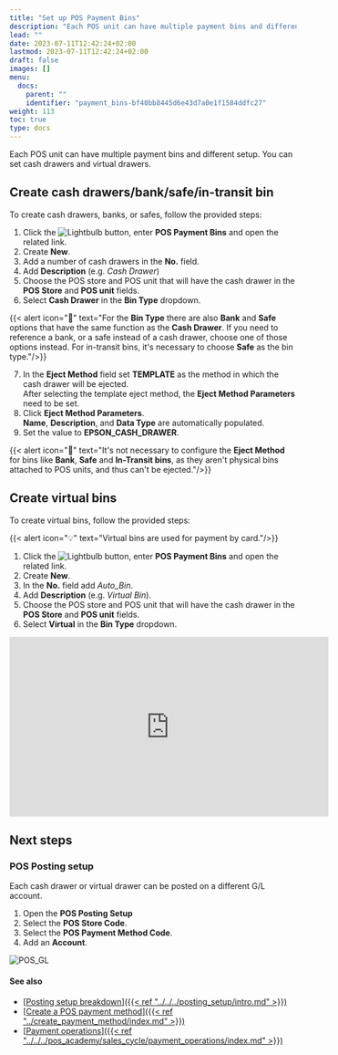 ```yaml
---
title: "Set up POS Payment Bins"
description: "Each POS unit can have multiple payment bins and different setup. You can set cash drawers and virtual drawers."
lead: ""
date: 2023-07-11T12:42:24+02:00
lastmod: 2023-07-11T12:42:24+02:00
draft: false
images: []
menu:
  docs:
    parent: ""
    identifier: "payment_bins-bf40bb8445d6e43d7a0e1f1584ddfc27"
weight: 113
toc: true
type: docs
---
```


Each POS unit can have multiple payment bins and different setup. You can set cash drawers and virtual drawers.

## Create cash drawers/bank/safe/in-transit bin

To create cash drawers, banks, or safes, follow the provided steps:

1. Click the ![Lightbulb](Lightbulb_icon.PNG) button, enter **POS Payment Bins** and open the related link.
2. Create **New**.
3. Add a number of cash drawers in the **No.** field.
4. Add **Description** (e.g. *Cash Drawer*)
5. Choose the POS store and POS unit that will have the cash drawer in the **POS Store** and **POS unit** fields.
6. Select **Cash Drawer** in the **Bin Type** dropdown.   

{{< alert icon="📝" text="For the <b>Bin Type</b> there are also <b>Bank</b> and <b>Safe</b> options that have the same function as the <b>Cash Drawer</b>. If you need to reference a bank, or a safe instead of a cash drawer, choose one of those options instead. For in-transit bins, it's necessary to choose <b>Safe</b> as the bin type."/>}}

7. In the **Eject Method** field set **TEMPLATE** as the method in which the cash drawer will be ejected.     
    After selecting the template eject method, the **Eject Method Parameters** need to be set.
8. Click **Eject Method Parameters**.     
    **Name**, **Description**, and **Data Type** are automatically populated.  
9. Set the value to **EPSON_CASH_DRAWER**.

{{< alert icon="📝" text="It's not necessary to configure the <b>Eject Method</b> for bins like <b>Bank</b>, <b>Safe</b> and <b>In-Transit bins</b>, as they aren't physical bins attached to POS units, and thus can't be ejected."/>}}

## Create virtual bins

To create virtual bins, follow the provided steps:

{{< alert icon="💡" text="Virtual bins are used for payment by card."/>}}

1. Click the ![Lightbulb](Lightbulb_icon.PNG) button, enter **POS Payment Bins** and open the related link.
2. Create **New**.
3. In the **No.** field add *Auto_Bin*.
4. Add **Description** (e.g. *Virtual Bin*).
5. Choose the POS store and POS unit that will have the cash drawer in the **POS Store** and **POS unit** fields.
6. Select **Virtual** in the **Bin Type** dropdown.

<iframe width="560" height="315" src="https://www.youtube.com/embed/Lo2OjMXLJQg" title="YouTube video player" frameborder="0" allow="accelerometer; autoplay; clipboard-write; encrypted-media; gyroscope; picture-in-picture; web-share" allowfullscreen></iframe>

## Next steps

### POS Posting setup

Each cash drawer or virtual drawer can be posted on a different G/L account.

1. Open the **POS Posting Setup**
2. Select the **POS Store Code**.
3. Select the **POS Payment Method Code**.
4. Add an **Account**.

![POS_GL](general.png)

#### See also

- [<ins>Posting setup breakdown<ins>]({{< ref "../../../posting_setup/intro.md" >}})
- [<ins>Create a POS payment method<ins>]({{< ref "../create_payment_method/index.md" >}})
- [<ins>Payment operations<ins>]({{< ref "../../../pos_academy/sales_cycle/payment_operations/index.md" >}})